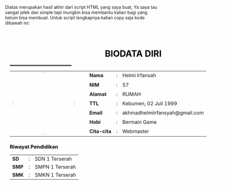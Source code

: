 Diatas merupakan hasil akhir dari script HTML yang saya buat, Ya saya tau sangat jelek dan simple tapi mungkin bisa membantu kalian bagi yang belum bisa membuat. Untuk script lengkapnya kalian copy saja kode dibawah ini:

<!DOCTYPE html>
<html>
<head>
<title>My Biodata</title>
<style>
.wrap{
background-color:rgba(255,255,255,0.7);
width: 800px;
color:black;
margin: 20px auto;
padding:15px;
}
</style>
</head>
<body style="background: url(URL-GAMBAR-BACKGROUND.jpg);background-size:cover;background-attachment: fixed;">
<div class="wrap">
<h1 class="class" align="center">BIODATA DIRI</h1><hr/ align="center" width="25%" style="border-top: 3px double #8c8b8b;">
<table>
<tr><td rowspan="10" width="100px">
<img src="URL-FOTOMU.jpg" width="200px" style="display: block;border-radius: 50%;border-color:white;margin-right:30px" border="2px" ></td></tr>
<tr><td><b>Nama</b></td><td>:</td> <td>Helmi Irfansah</td></tr>
<tr><td><b>NIM</b></td><td>:</td> <td>57</td></tr>
<tr><td><b>Alamat</b></td><td>:</td> <td>RUMAH</td></tr>
<tr><td><b>TTL</b></td><td>:</td> <td>Kebumen, 02 Juli 1999</td></tr>
<tr><td><b>Email</b></td><td>:</td> <td>akhmadhelmiirfansyah@gmail.com</td></tr>
<tr><td><b>Hobi</b></td><td>:</td> <td>Bermain Game</td></tr>
<tr><td><b>Cita-cita</b></td><td>:</td> <td>Webmaster</td></tr></table>
<table>
<h3>Riwayat Pendidikan</h3>
<tr><td><b>SD</b></td><td>:</td> <td>SDN 1 Terserah</td></tr>
<tr><td><b>SMP</b></td><td>:</td> <td>SMPN 1 Terserah</td></tr>
<tr><td><b>SMK</b></td><td>:</td> <td>SMKN 1 Terserah</td></tr></table>
<div>
</body>
</html>
